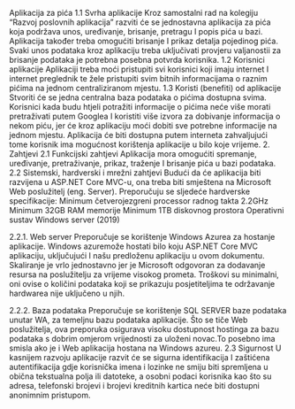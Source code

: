 Aplikacija za pića
1.1	Svrha aplikacije 
Kroz samostalni rad na kolegiju “Razvoj poslovnih aplikacija” razviti će se jednostavna aplikacija za pića koja podržava unos, uređivanje, brisanje, pretragu I popis pića u bazi. Aplikacija također treba omogućiti brisanje I prikaz detalja pojedinog pića. Svaki unos podataka kroz aplikaciju treba uključivati provjeru valjanostii za brisanje podataka je potrebna posebna potvrda korisnika.
1.2	Korisnici aplikacije
Aplikaciji treba moći pristupiti svi korisnici koji imaju internet I internet preglednik te žele pristupiti svim bitnih informacijama o raznim pićima na jednom centraliziranom mjestu.
1.3	Koristi (benefiti) od aplikacije
Stvoriti će se jedna centralna baza podataka o pićima dostupna svima. Korisnici kada budu htjeli potražiti informacije o pićima neće više morati pretraživati putem Googlea I koristiti više izvora za dobivanje informacija o nekom piću, jer će kroz aplikaciju moći dobiti sve potrebne informacije na jednom mjestu. Aplikacija će biti dostupna putem interneta zahvaljujući tome korisnik ima mogućnost korištenja aplikacije u bilo koje vrijeme.
2.	Zahtjevi
2.1	Funkcijski zahtjevi
Aplikacija mora omogućiti spremanje, uređivanje, pretraživanje, prikaz, traženje I brisanje pića u bazi podataka.
2.2	Sistemski, hardverski i mrežni zahtjevi
Budući da će aplikacija biti razvijena u ASP.NET Core MVC-u, ona treba biti smještena na Microsoft Web poslužitelj (eng. Server). Preporučuju se sljedeće hardverske specifikacije:
Minimum četverojezgreni processor radnog takta 2.2GHz
Minimum 32GB RAM memorije
Minimum 1TB diskovnog prostora
Operativni sustav Windows server (2019)

2.2.1. Web server
Preporučuje se korištenje Windows Azurea za hostanje aplikacije. Windows azuremože hostati bilo koju ASP.NET Core MVC aplikaciju, uključujući I našu predloženu aplikaciju u ovom dokumentu. Skaliranje je vrlo jednostavno jer je Microsoft odgovoran za dodavanje resursa na poslužitelju za vrijeme visokog prometa.
Troškovi su minimalni, oni ovise o količini podataka koji se prikazuju posjetiteljima te održavanje hardwarea nije uključeno u njih.

2.2.2. Baza podataka
Preporučuje se korištenje SQL SERVER baze podataka unutar WA, za temeljnu bazu podataka aplikacije. Što se tiče Web poslužitelja, ova preporuka osigurava visoku dostupnost hostinga za bazu podataka s dobrim omjerom vrijednosti za uloženi novac.To posebno ima smisla ako je i Web aplikacija hostana na Windows azureu.
2.3	Sigurnost
U kasnijem razvoju aplikacije razvit će se sigurna identifikacija I zaštićena autentifikacija gdje korisnička imena i lozinke ne smiju biti spremljena u obična tekstualna polja ili datoteke, a osobni podaci korisnika kao što su adresa, telefonski brojevi i brojevi kreditnih kartica neće biti dostupni anonimnim pristupom.
